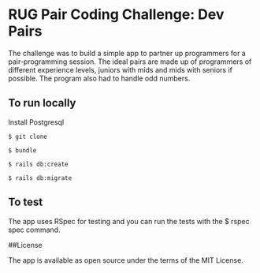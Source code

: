 # RUG Pair Coding Challenge: Dev Pairs

The challenge was to build a simple app to partner up programmers for a pair-programming session. The ideal pairs are made up of programmers of different experience levels, juniors with mids and mids with seniors if possible. The program also had to handle odd numbers.

## To run locally

Install Postgresql
```
$ git clone
```
```
$ bundle
```
```
$ rails db:create
```
```
$ rails db:migrate
```

## To test

The app uses RSpec for testing and you can run the tests with the $ rspec spec command.

##License

The app is available as open source under the terms of the MIT License.

